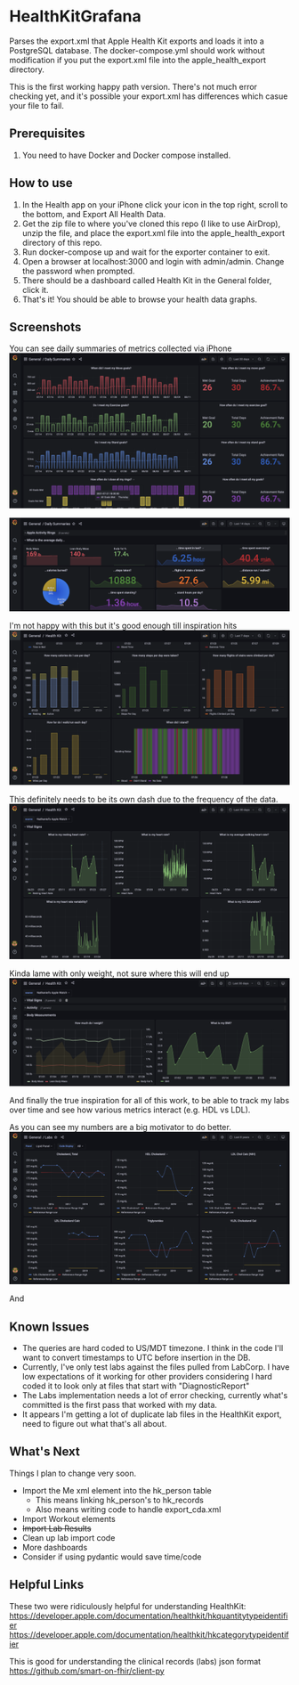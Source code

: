 # HealthKitGrafana

Parses the export.xml that Apple Health Kit exports and loads it into a PostgreSQL database.
The docker-compose.yml should work without modification if you put the export.xml file into
the apple_health_export directory.

This is the first working happy path version. There's not much
error checking yet, and it's possible your export.xml has differences which casue your file
to fail. 

## Prerequisites

1. You need to have Docker and Docker compose installed.

## How to use

1. In the Health app on your iPhone click your icon in the top right,
scroll to the bottom, and Export All Health Data.
2. Get the zip file to where you've cloned this repo (I like to use AirDrop), unzip the file,
and place the export.xml file into the apple_health_export directory of this repo.
3. Run docker-compose up and wait for the exporter container to exit.
4. Open a browser at localhost:3000 and login with admin/admin. Change the password when prompted.
5. There should be a dashboard called Health Kit in the General folder, click it.
6. That's it! You should be able to browse your health data graphs.

## Screenshots
You can see daily summaries of metrics collected via iPhone
![summaries1](./docs/daily_summaries_1.png)

![summaries2](./docs/daily_summaries_2.png)

I'm not happy with this but it's good enough till inspiration hits
![activity](./docs/activity.png)

This definitely needs to be its own dash due to the frequency of the data.
![vitals](./docs/vitals.png)

Kinda lame with only weight, not sure where this will end up
![body_measurements](./docs/body_measurements.png)

And finally the true inspiration for all of this work, to be able to track my labs
over time and see how various metrics interact (e.g. HDL vs LDL).

As you can see my numbers are a big motivator to do better.
![labs](./docs/labs.png)

And 
## Known Issues
* The queries are hard coded to US/MDT timezone. I think in the code I'll 
want to convert timestamps to UTC before insertion in the DB.
* Currently, I've only test labs against the files pulled from LabCorp. I 
have low expectations of it working for other providers considering I 
hard coded it to look only at files that start with "DiagnosticReport"
* The Labs implementation needs a lot of error checking, currently
what's committed is the first pass that worked with my data.
* It appears I'm getting a lot of duplicate lab files in the HealthKit
export, need to figure out what that's all about.

## What's Next
Things I plan to change very soon.

* Import the Me xml element into the hk_person table
  * This means linking hk_person's to hk_records
  * Also means writing code to handle export_cda.xml
* Import Workout elements
* ~~Import Lab Results~~
* Clean up lab import code
* More dashboards
* Consider if using pydantic would save time/code

## Helpful Links

These two were ridiculously helpful for understanding HealthKit:
https://developer.apple.com/documentation/healthkit/hkquantitytypeidentifier
https://developer.apple.com/documentation/healthkit/hkcategorytypeidentifier

This is good for understanding the clinical records (labs) json format
https://github.com/smart-on-fhir/client-py